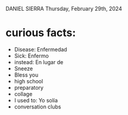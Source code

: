 DANIEL SIERRA
Thursday, February 29th, 2024

# curious facts:
- Disease: Enfermedad
- Sick: Enfermo
- instead: En lugar de
- Sneeze
- Bless you
- high school
- preparatory
- collage
- I used to: Yo solía
- conversation clubs